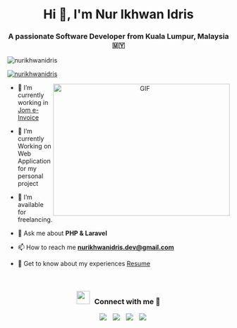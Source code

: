 <h1 align="center">Hi 👋, I'm Nur Ikhwan Idris</h1>
<h3 align="center">A passionate Software Developer from Kuala Lumpur, Malaysia &#127474;&#127486;</h3>

<p align="left"> <img src="https://komarev.com/ghpvc/?username=nurikhwanidris&label=Profile%20views&color=0e75b6&style=flat" alt="nurikhwanidris" /> </p>

<p align="left"> <a href="https://twitter.com/nurikhwanidris" target="blank"><img src="https://img.shields.io/twitter/follow/nurikhwanidris?logo=twitter&style=for-the-badge" alt="nurikhwanidris" /></a> </p>

<a target="_blank" align="center">
  <img align="right" top="500" height="300" width="400" alt="GIF" src="https://media.giphy.com/media/SWoSkN6DxTszqIKEqv/giphy.gif">
</a>

- 🔭 I’m currently working in <a href="https://jomeinvoice.my/" target="blank">Jom e-Invoice</a>

- 🌱 I’m currently Working on Web Application for my personal project

- 🤝 I’m available for freelancing.

- 💬 Ask me about **PHP & Laravel**

- 📫 How to reach me **nurikhwanidris.dev@gmail.com**

- 📄 Get to know about my experiences <a href="https://linkedin.com/in/nurikhwanidris" target="blank">Resume</a>
<br/>
<h3 align="center" > <img src="https://media.giphy.com/media/iY8CRBdQXODJSCERIr/giphy.gif" width="30" height="30" style="margin-right: 10px;">Connect with me 🤝 </h3>

<p align="center">

 <div align="center"  class="icons-social" style="margin-left: 10px;">
        <a style="margin-left: 10px;"  target="_blank" href="https://www.linkedin.com/in/nurikhwanidris/">
			<img src="https://img.icons8.com/doodle/40/000000/linkedin--v2.png"></a>
        <a style="margin-left: 10px;" target="_blank" href="https://github.com/nurikhwanidris">
		<img src="https://img.icons8.com/doodle/40/000000/github--v1.png"></a>
        <a style="margin-left: 10px;" target="_blank" href="https://instagram.com/nurikhwanidris">
			<img src="https://img.icons8.com/doodle/40/000000/instagram-new--v2.png"></a>
		<a style="margin-left: 10px;" target="_blank" href="https://twitter.com/nurikhwanidris">
			<img src="https://img.icons8.com/doodle/1x/twitter-squared--v2.png" ></a>
      </div>

</p>
